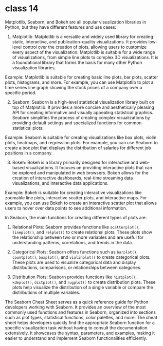 # class 14
Matplotlib, Seaborn, and Bokeh are all popular visualization libraries in Python, but they have different features and use cases:

1. Matplotlib: Matplotlib is a versatile and widely used library for creating static, interactive, and publication-quality visualizations. It provides low-level control over the creation of plots, allowing users to customize every aspect of the visualization. Matplotlib is suitable for a wide range of visualizations, from simple line plots to complex 3D visualizations. It is a foundational library that forms the basis for many other Python visualization libraries.

Example: Matplotlib is suitable for creating basic line plots, bar plots, scatter plots, histograms, and more. For example, you can use Matplotlib to plot a time series line graph showing the stock prices of a company over a specific period.

2. Seaborn: Seaborn is a high-level statistical visualization library built on top of Matplotlib. It provides a more concise and aesthetically pleasing API for creating informative and visually appealing statistical graphics. Seaborn simplifies the process of creating complex visualizations by providing default settings and specialized functions for common statistical plots.

Example: Seaborn is suitable for creating visualizations like box plots, violin plots, heatmaps, and regression plots. For example, you can use Seaborn to create a box plot that displays the distribution of salaries for different job positions in a company.

3. Bokeh: Bokeh is a library primarily designed for interactive and web-based visualizations. It focuses on providing interactive plots that can be explored and manipulated in web browsers. Bokeh allows for the creation of interactive dashboards, real-time streaming data visualizations, and interactive data applications.

Example: Bokeh is suitable for creating interactive visualizations like zoomable line plots, interactive scatter plots, and interactive maps. For example, you can use Bokeh to create an interactive scatter plot that allows users to hover over data points to see additional information.

In Seaborn, the main functions for creating different types of plots are:

1. Relational Plots: Seaborn provides functions like `scatterplot()`, `lineplot()`, and `relplot()` to create relational plots. These plots show the relationship between two or more variables and are useful for understanding patterns, correlations, and trends in the data.

2. Categorical Plots: Seaborn offers functions such as `barplot()`, `countplot()`, `boxplot()`, and `violinplot()` to create categorical plots. These plots are used to visualize categorical data and display distributions, comparisons, or relationships between categories.

3. Distribution Plots: Seaborn provides functions like `histplot()`, `kdeplot()`, `distplot()`, and `rugplot()` to create distribution plots. These plots help visualize the distribution of a single variable or compare the distributions of multiple variables.

The Seaborn Cheat Sheet serves as a quick reference guide for Python developers working with Seaborn. It provides an overview of the most commonly used functions and features in Seaborn, organized into sections such as plot types, statistical functions, color palettes, and more. The cheat sheet helps developers quickly find the appropriate Seaborn function for a specific visualization task without having to consult the documentation extensively. It showcases the syntax, parameters, and examples, making it easier to understand and implement Seaborn functionalities efficiently.